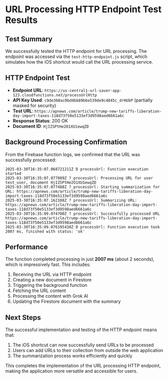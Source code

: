 # URL Processing HTTP Endpoint Test Results

## Test Summary

We successfully tested the HTTP endpoint for URL processing. The endpoint was accessed via the `test-http-endpoint.js` script, which simulates how the iOS shortcut would call the URL processing service.

## HTTP Endpoint Test

- **Endpoint URL**: `https://us-central1-url-saver-app-123.cloudfunctions.net/processUrlHttp`
- **API Key Used**: `c9de360ac0bd4bb89b6e539de9c4845c_drHUbP` (partially masked for security)
- **Test URL**: `https://apnews.com/article/trump-new-tariffs-liberation-day-import-taxes-118d73f50e5133ef3d9598aed6661a6c`
- **Response Status**: 200 OK
- **Document ID**: `HjIZSPtHe2O1XU1ewqZD`

## Background Processing Confirmation

From the Firebase function logs, we confirmed that the URL was successfully processed:

```
2025-03-30T16:35:07.068721211Z D processUrl: Function execution started
2025-03-30T16:35:07.077089Z ? processUrl: Processing URL for user test_user, document HjIZSPtHe2O1XU1ewqZD
2025-03-30T16:35:07.077488Z ? processUrl: Starting summarization for URL: https://apnews.com/article/trump-new-tariffs-liberation-day-import-taxes-118d73f50e5133ef3d9598aed6661a6c
2025-03-30T16:35:07.162108Z ? processUrl: Summarizing URL: https://apnews.com/article/trump-new-tariffs-liberation-day-import-taxes-118d73f50e5133ef3d9598aed6661a6c
2025-03-30T16:35:09.074700Z ? processUrl: Successfully processed URL https://apnews.com/article/trump-new-tariffs-liberation-day-import-taxes-118d73f50e5133ef3d9598aed6661a6c
2025-03-30T16:35:09.076195438Z D processUrl: Function execution took 2007 ms, finished with status: 'ok'
```

## Performance

The function completed processing in just **2007 ms** (about 2 seconds), which is impressively fast. This includes:
1. Receiving the URL via HTTP endpoint
2. Creating a new document in Firestore
3. Triggering the background function
4. Fetching the URL content
5. Processing the content with Grok AI
6. Updating the Firestore document with the summary

## Next Steps

The successful implementation and testing of the HTTP endpoint means that:

1. The iOS shortcut can now successfully send URLs to be processed
2. Users can add URLs to their collection from outside the web application
3. The summarization process works efficiently and quickly

This completes the implementation of the URL processing HTTP endpoint, making the application more versatile and accessible for users. 